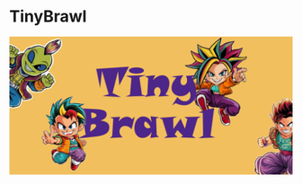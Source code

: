 # TinyBrawl
<div align="center">
  <img src="https://github.com/liyo-dev/assets/blob/main/grafico%20tiny%20brawl%201024.png">
</div>

